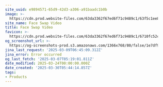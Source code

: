 ```yaml
---
site_uuid: e9894571-65d9-42d3-a306-a91baadc1b0b
image: >-
  https://cdn.prod.website-files.com/63da3362f67ed6f71c9489c1/63f5c1ee857401bdbdb3ee26_face-swap-img.jpg
site_name: Face Swap Video
title: Face Swap Video
favicon: >-
  https://cdn.prod.website-files.com/63da3362f67ed6f71c9489c1/6710fc52c1b4308c5d43631c_Favicon_aistudios.svg
og_screenshot_url: >-
  https://og-screenshots-prod.s3.amazonaws.com/1366x768/80/false/1e7df95881087e6558b212227979e032175ad5119571b400033b73374d3ea3ce.jpeg
jina_last_request: '2025-03-09T06:45:09.312Z'
jina_error: Error occurred
og_last_fetch: '2025-03-07T05:19:01.811Z'
date_modified: 2025-03-24T00:00:00.000Z
date_created: '2025-03-30T05:44:14.857Z'
tags:
- Products
---
```











